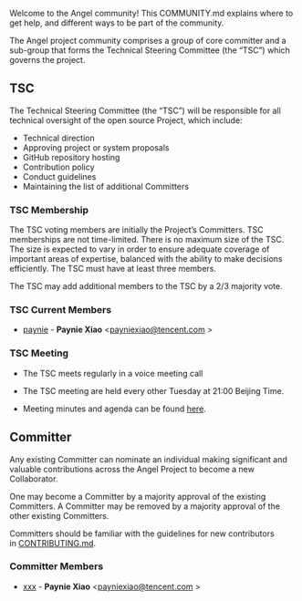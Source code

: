 Welcome to the Angel community! This COMMUNITY.md explains where to get help, and different ways to be part of the community. 

The Angel project community comprises a group of core committer and a sub-group that forms the Technical Steering Committee (the “TSC”) which governs the project.

## TSC

The Technical Steering Committee (the “TSC”) will be responsible for all technical oversight of the open source Project, which include:

- Technical direction
- Approving project or system proposals
- GitHub repository hosting
- Contribution policy
- Conduct guidelines
- Maintaining the list of additional Committers

### TSC Membership

The TSC voting members are initially the Project’s Committers. TSC memberships are not time-limited. There is no maximum size of the TSC. The size is expected to vary in order to ensure adequate coverage of important areas of expertise, balanced with the ability to make decisions efficiently. The TSC must have at least three members.

The TSC may add additional members to the TSC by a 2/3 majority vote.

### TSC Current Members

- [paynie](https://github.com/paynie) - **Paynie Xiao** <[payniexiao@tencent.com](payniexiao@tencent.com) >



### TSC Meeting

- The TSC meets regularly in a voice meeting call

- The TSC meeting are held every other Tuesday at 21:00 Beijing Time. 
- Meeting minutes and agenda can be found [here](https://docs.google.com/document/d/1JlxAAOtvZvvf_KhVr8XQa6mUD7lkHOXlxuGruTKEukE/edit#).


## Committer

Any existing Committer can nominate an individual making significant and valuable contributions across the Angel Project to become a new Collaborator. 

One may become a Committer by a majority approval of the existing Committers. A Committer may be removed by a majority approval of the other existing Committers.

Committers should be familiar with the guidelines for new contributors in [CONTRIBUTING.md](https://github.com/Tencent/angel/blob/master/CONTRIBUTING.md).

### Committer Members
- [xxx](https://github.com/paynie) - **Paynie Xiao** <[payniexiao@tencent.com](payniexiao@tencent.com) >










